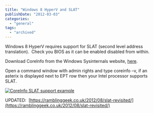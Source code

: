 ```yaml
---
title: "Windows 8 HyperV and SLAT"
publishDate: "2012-03-03"
categories: 
  - "general"
tags:
  - "archived"
---
```


Windows 8 HyperV requires support for SLAT (second level address translation).  Check you BIOS as it can be enabled disabled from within.

Download CoreInfo from the Windows Sysinternals website, [here](https://technet.microsoft.com/en-us/sysinternals/cc835722).

Open a command window with admin rights and type coreinfo –v, if an asterix is displayed next to EPT row then your Intel processor supports SLAT.

 [![CoreInfo SLAT support example](https://ramblinggeek.co.uk/wp-content/uploads/2012/03/CoreInfo-SLAT-support-example_thumb.jpg "CoreInfo SLAT support example")](https://ramblinggeek.co.uk/wp-content/uploads/2012/03/CoreInfo-SLAT-support-example.jpg) 

UPDATED:  [https://ramblinggeek.co.uk/2012/08/slat-revisited/](https://ramblinggeek.co.uk/2012/08/slat-revisited/)
